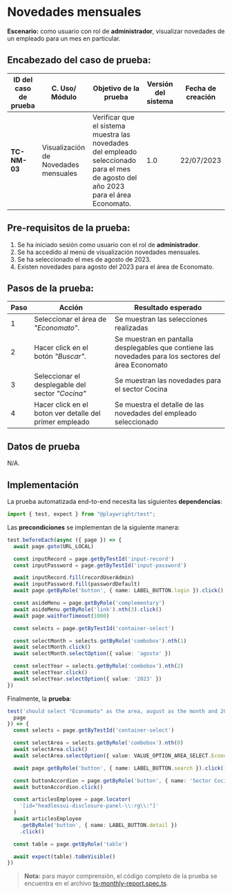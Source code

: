 # Novedades mensuales

**Escenario:** como usuario con rol de **administrador**, visualizar novedades de un empleado para un mes en particular.

## Encabezado del caso de prueba:

| ID del caso de prueba | C. Uso/ Módulo | Objetivo de la prueba                                                                        | Versión del sistema | Fecha de creación |
| --------------------- | -------------- | -------------------------------------------------------------------------------------------- | ------------------- | ----------------- |
| **TC-NM-03**          | Visualización de Novedades mensuales | Verificar que el sistema muestra las novedades del empleado seleccionado para el mes de agosto del año 2023 para el área Economato. | 1.0                 | 22/07/2023        |

## Pre-requisitos de la prueba:

1. Se ha iniciado sesión como usuario con el rol de **administrador**.
2. Se ha accedido al menú de visualización novedades mensuales.
3. Se ha seleccionado el mes de agosto de 2023.
4. Existen novedades para agosto del 2023 para el área de Economato.

## Pasos de la prueba:

| Paso | Acción                                                                 | Resultado esperado                                                                                                                                                               |
| ---- | ---------------------------------------------------------------------- | -------------------------------------------------------------------------------------------------------------------------------------------------------------------------------- |
| 1 | Seleccionar el área de _"Economato"_. | Se muestran las selecciones realizadas|
| 2 | Hacer click en el botón _"Buscar"_. | Se muestran en pantalla desplegables que contiene las novedades para los sectores del área Economato |
| 3 | Seleccionar el desplegable del sector _"Cocina"_ | Se muestran las novedades para el sector Cocina |
| 4 | Hacer click en el boton ver detalle del primer empleado | Se muestra el detalle de las novedades del empleado seleccionado |

## Datos de prueba

N/A.

## Implementación

La prueba automatizada end-to-end necesita las siguientes **dependencias**:

```typescript
import { test, expect } from "@playwright/test";
```

Las **precondiciones** se implementan de la siguiente manera:

```typescript
test.beforeEach(async ({ page }) => {
  await page.goto(URL_LOCAL)

  const inputRecord = page.getByTestId('input-record')
  const inputPassword = page.getByTestId('input-password')

  await inputRecord.fill(recordUserAdmin)
  await inputPassword.fill(passwordDefault)
  await page.getByRole('button', { name: LABEL_BUTTON.login }).click()

  const asideMenu = page.getByRole('complementary')
  await asideMenu.getByRole('link').nth(3).click()
  await page.waitForTimeout(1000)

  const selects = page.getByTestId('container-select')

  const selectMonth = selects.getByRole('combobox').nth(1)
  await selectMonth.click()
  await selectMonth.selectOption({ value: 'agosto' })

  const selectYear = selects.getByRole('combobox').nth(2)
  await selectYear.click()
  await selectYear.selectOption({ value: '2023' })
})
```

Finalmente, la **prueba**:

```typescript
test('should select "Economato" as the area, august as the month and 2023 as year and display select an employee for see novelty', async ({
  page
}) => {
  const selects = page.getByTestId('container-select')

  const selectArea = selects.getByRole('combobox').nth(0)
  await selectArea.click()
  await selectArea.selectOption({ value: VALUE_OPTION_AREA_SELECT.Economato })

  await page.getByRole('button', { name: LABEL_BUTTON.search }).click()

  const buttonAccordion = page.getByRole('button', { name: 'Sector Cocina' })
  await buttonAccordion.click()

  const articlesEmployee = page.locator(
    '[id="headlessui-disclosure-panel-\\:rg\\:"]'
  )
  await articlesEmployee
    .getByRole('button', { name: LABEL_BUTTON.detail })
    .click()

  const table = page.getByRole('table')

  await expect(table).toBeVisible()
})
```

> **Nota:** para mayor comprensión, el código completo de la prueba se encuentra en el archivo [ts-monthly-report.spec.ts]().
